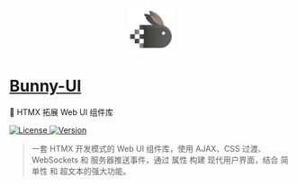 <div align="center">

<a href="https://workbunny.github.io/bunny-ui/">
  <img src="dist/bunny.jpg" width="81" alt="bunny">
</a>

</div>

# [Bunny-UI](https://workbunny.github.io/bunny-ui/)

🐇 HTMX 拓展 Web UI 组件库

<p>
  <a href="https://github.com/workbunny/bunny-ui/LICENSE">
    <img src="https://img.shields.io/badge/License-MIT-blue" alt="License">
  </a>
  <a href="https://github.com/workbunny/bunny-ui/releases">
    <img src="https://badgen.net/github/release/workbunny/bunny-ui" alt="Version">
  </a>
</p>

> 一套 HTMX 开发模式的 Web UI 组件库，使用 AJAX、CSS 过渡、WebSockets 和 服务器推送事件，通过 属性 构建 现代用户界面，结合 简单性 和 超文本的强大功能。